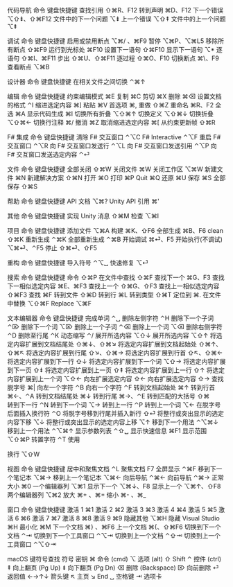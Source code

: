 代码导航
命令	键盘快捷键
查找引用	⇧⌘R、F12
转到声明	⌘D、F12
下一个错误	⌥⇧⇟、⇧⌘F12
文件中的下一个问题	⌥⇟
上一个错误	⌥⇧⇞
文件中的上一个问题	⌥⇞

调试
命令	键盘快捷键
启用或禁用断点	⌥⌘/ 、⌘F9
暂停	⌥⌘P、⌥⌘L5
移除所有断点	⇧⌘F9
运行到光标处	⌘F10
设置下一语句	⇧⌘F10
显示下一语句	⌥*
逐语句	⇧⌘I、⌘F11
步出	⇧⌘U、⇧⌘F11
逐过程	⇧⌘O、F10
切换断点	⌘\、F9
查看断点	⌥⌘B

设计器
命令	键盘快捷键
在相关文件之间切换	⌃⌘↑

编辑
命令	键盘快捷键
约束编辑模式	⌘E
复制	⌘C
剪切	⌘X
删除	⌘⌫
设置文档的格式	⌃I
缩进选定内容	⌘]
粘贴	⌘V
首选项	⌘,
重做	⇧⌘Z
重命名	⌘R、F2
全选	⌘A
显示代码生成	⌘I
切换所有折叠	⌥⇧⌘↑
切换定义	⌥⇧⌘↓
切换折叠	⌥⇧⌘←
切换行注释	⌘/
撤消	⌘Z
取消缩进选定内容	⌘[
从约束更新帧	⇧⌘R

F# 集成
命令	键盘快捷键
清除 F# 交互窗口	⌃⌥C
F# Interactive	⌃⌥F
重启 F# 交互窗口	⌃⌥R
向 F# 交互窗口发送行	⌃⌥L
向 F# 交互窗口发送引用	⌃⌥P
向 F# 交互窗口发送选定内容	⌃⏎

文件
命令	键盘快捷键
全部关闭	⇧⌘W
关闭文件	⌘W
关闭工作区	⌥⌘W
新建文件	⌘N
新建解决方案	⇧⌘N
打开	⌘O
打印	⌘P
Quit	⌘Q
还原	⌘U
保存	⌘S
全部保存	⇧⌘S

帮助
命令	键盘快捷键
API 文档	⌥⌘?
Unity API 引用	⌘'

其他
命令	键盘快捷键
实现 Unity 消息	⇧⌘M
检查	⌥⌘I

项目
命令	键盘快捷键
添加文件	⌥⌘A
构建	⌘K、⇧F6
全部生成	⌘B、F6
clean	⇧⌘K
重新生成	⌃⌘K
全部重新生成	⌃⌘B
开始调试	⌘⏎、F5
开始执行(不调试)	⌥⌘⏎、⌃F5
停止	⇧⌘⏎、⇧F5

重构
命令	键盘快捷键
导入符号	⌃⌥␣
快速修复	⌥⏎

搜索
命令	键盘快捷键
命令	⇧⌘P
在文件中查找	⇧⌘F
查找下一个	⌘G、F3
查找下一相似选定内容	⌘E、⌘F3
查找上一个	⇧⌘G、⇧F3
查找上一相似选定内容	⇧⌘F3
查找	⌘F
转到文件	⇧⌘D
转到行	⌘L
转到类型	⇧⌘T
定位到	⌘.
在文件中替换	⌥⇧⌘F
Replace	⌥⌘F

文本编辑器
命令	键盘快捷键
完成单词	⌃␣
删除左侧字符	⌃H
删除下一个子词	⌃⌦
删除下一个词	⌥⌦
删除上一个子词	⌃⌫
删除上一个词	⌥⌫
删除右侧字符	⌃D
删除至行尾	⌃K
动态缩写	⌃/
展开所选内容	⌥⇧↓
展开所选内容	⌥⇧↑
将选定内容扩展到文档结尾处	⇧⌘↓、⇧⌘↘
将选定内容扩展到文档起始处	⇧⌘↑、⇧⌘↖
将选定内容扩展到行尾	⇧↘、⇧⌘→
将选定内容扩展到行首	⇧↖、⇧⌘←
将选定内容扩展到下一行	⇧↓
将选定内容扩展到下一个词	⌥⇧→
将选定内容扩展到下一页	⇧⇟
将选定内容扩展到上一页	⇧⇞
将选定内容扩展到上一行	⇧↑
将选定内容扩展到上一个词	⌥⇧←
向左扩展选定内容	⇧←
向右扩展选定内容	⇧→
查找脱字号	⌘|
向左一个字符	⌃B
向右一个字符	⌃F
转到文档起始处	⌘↑
转到行首	⌘←、⌃A
转到文档结尾处	⌘↓
转到行尾	⌘→、⌃E
转到匹配的大括号	⇧⌘\
转到下一行	⌃N
转到下一个词	⌥→
转到上一行	⌃P
转到上一个词	⌥←
在脱字号后面插入换行符	⌃O
将脱字号移到行尾并插入新行	⇧⏎
将整行或突出显示的选定内容下移	⌥↓
将整行或突出显示的选定内容上移	⌥↑
移到下一个用法	⌃⌥⌘↓
移到上一个用法	⌃⌥⌘↑
显示参数列表	⌃⇧␣
显示快速信息	⌘F1
显示范围	⌥⇧⌘P
转置字符	⌃T
使用 <div> 换行	⌥⇧W

视图
命令	键盘快捷键
居中和聚焦文档	⌃L
聚焦文档	F7
全屏显示	⌃⌘F
移到下一个笔记本	⌥⌘→
移到上一个笔记本	⌥⌘←
向后导航	⌃⌘←
向前导航	⌃⌘→
正常大小	⌘0
一个编辑器列	⌥⌘1
显示下一个	⌥⌘↓、F8
显示上一个	⌥⌘↑、⇧F8
两个编辑器列	⌥⌘2
放大	⌘+ 、⌘=
缩小	⌘- 、⌘_

窗口
命令	键盘快捷键
激活 1	⌘1
激活 2	⌘2
激活 3	⌘3
激活 4	⌘4
激活 5	⌘5
激活 6	⌘6
激活 7	⌘7
激活 8	⌘8
激活 9	⌘9
隐藏其他	⌥⌘H
隐藏 Visual Studio	⌘H
最小化	⌘M
下一个文档	⌘} 、⌘F6
上一个文档	⌘{、⇧⌘F6
切换到下一个文档	⌃⇥
切换到下一个工具窗口	⌃⌥⇥
切换到上一个文档	⌃⇧⇥
切换到上一个工具窗口	⌃⌥⇧⇥

macOS 键符号查找
符号	密钥
⌘	命令 (cmd)
⌥	选项 (alt)
⇧	Shift
⌃	控件 (ctrl)
⇞	向上翻页 (Pg Up)
⇟	向下翻页 (Pg Dn)
⌫	删除 (Backspace)
⌦	向前删除
⏎	返回值
←→↑↓	箭头键
↖	主页
↘	End
␣	空格键
⇥	选项卡